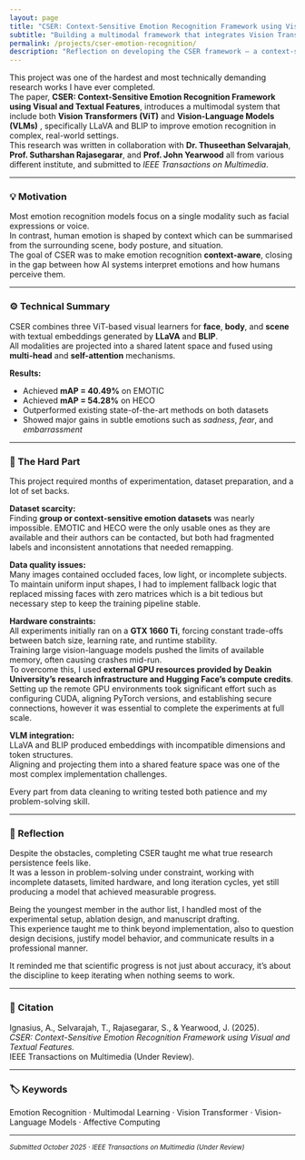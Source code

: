 ```yaml
---
layout: page
title: "CSER: Context-Sensitive Emotion Recognition Framework using Visual and Textual Features"
subtitle: "Building a multimodal framework that integrates Vision Transformers and Vision-Language Models for human emotion understanding."
permalink: /projects/cser-emotion-recognition/
description: "Reflection on developing the CSER framework — a context-sensitive emotion recognition model combining Vision Transformers and Vision-Language Models, and the challenges faced during research and dataset curation."
---
```


This project was one of the hardest and most technically demanding research works I have ever completed.  
The paper, <strong>CSER: Context-Sensitive Emotion Recognition Framework using Visual and Textual Features</strong>, introduces a multimodal system that include both <strong>Vision Transformers (ViT)</strong> and <strong>Vision-Language Models (VLMs)</strong> , specifically LLaVA and BLIP to improve emotion recognition in complex, real-world settings.  
This research was written in collaboration with <strong>Dr. Thuseethan Selvarajah</strong>, <strong>Prof. Sutharshan Rajasegarar</strong>, and <strong>Prof. John Yearwood</strong> all from various different institute, and submitted to <em>IEEE Transactions on Multimedia</em>.

---

### 💡 Motivation

Most emotion recognition models focus on a single modality such as facial expressions or voice.  
In contrast, human emotion is shaped by context which can be summarised from the surrounding scene, body posture, and situation.  
The goal of CSER was to make emotion recognition <strong>context-aware</strong>, closing in the gap between how AI systems interpret emotions and how humans perceive them.

---

### ⚙️ Technical Summary

CSER combines three ViT-based visual learners for <strong>face</strong>, <strong>body</strong>, and <strong>scene</strong> with textual embeddings generated by <strong>LLaVA</strong> and <strong>BLIP</strong>.  
All modalities are projected into a shared latent space and fused using <strong>multi-head</strong> and <strong>self-attention</strong> mechanisms.  

**Results:**  
- Achieved <strong>mAP = 40.49%</strong> on EMOTIC  
- Achieved <strong>mAP = 54.28%</strong> on HECO  
- Outperformed existing state-of-the-art methods on both datasets  
- Showed major gains in subtle emotions such as <em>sadness</em>, <em>fear</em>, and <em>embarrassment</em>

---

### 🧠 The Hard Part

This project required months of experimentation, dataset preparation, and a lot of set backs.  

**Dataset scarcity:**  
Finding <strong>group or context-sensitive emotion datasets</strong> was nearly impossible. EMOTIC and HECO were the only usable ones as they are available and their authors can be contacted, but both had fragmented labels and inconsistent annotations that needed remapping.

**Data quality issues:**  
Many images contained occluded faces, low light, or incomplete subjects.  
To maintain uniform input shapes, I had to implement fallback logic that replaced missing faces with zero matrices which is a bit tedious but necessary step to keep the training pipeline stable.

**Hardware constraints:**  
All experiments initially ran on a <strong>GTX 1660 Ti</strong>, forcing constant trade-offs between batch size, learning rate, and runtime stability.  
Training large vision-language models pushed the limits of available memory, often causing crashes mid-run.  
To overcome this, I used <strong>external GPU resources provided by Deakin University’s research infrastructure and Hugging Face’s compute credits</strong>.  
Setting up the remote GPU environments took significant effort such as configuring CUDA, aligning PyTorch versions, and establishing secure connections, however it was essential to complete the experiments at full scale.

**VLM integration:**  
LLaVA and BLIP produced embeddings with incompatible dimensions and token structures.  
Aligning and projecting them into a shared feature space was one of the most complex implementation challenges.  

Every part from data cleaning to writing tested both patience and my problem-solving skill.

---

### 💭 Reflection

Despite the obstacles, completing CSER taught me what true research persistence feels like.  
It was a lesson in problem-solving under constraint, working with incomplete datasets, limited hardware, and long iteration cycles, yet still producing a model that achieved measurable progress.  

Being the youngest member in the author list, I handled most of the experimental setup, ablation design, and manuscript drafting.  
This experience taught me to think beyond implementation, also to question design decisions, justify model behavior, and communicate results in a professional manner.

It reminded me that scientific progress is not just about accuracy, it’s about the discipline to keep iterating when nothing seems to work.

---

### 📑 Citation

Ignasius, A., Selvarajah, T., Rajasegarar, S., & Yearwood, J. (2025).  
<em>CSER: Context-Sensitive Emotion Recognition Framework using Visual and Textual Features.</em>  
IEEE Transactions on Multimedia (Under Review).

---

### 🏷 Keywords

Emotion Recognition · Multimodal Learning · Vision Transformer · Vision-Language Models · Affective Computing  

---

<p><small><em>Submitted October 2025 · IEEE Transactions on Multimedia (Under Review)</em></small></p>
